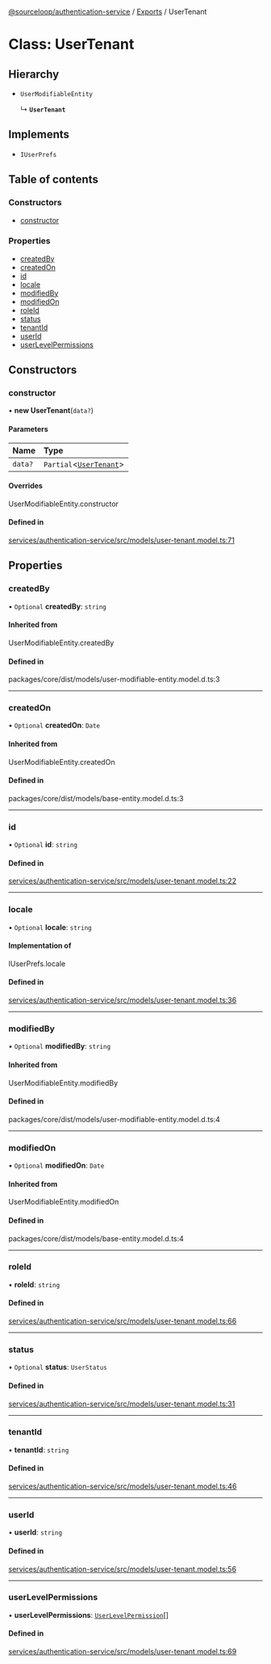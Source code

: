 [@sourceloop/authentication-service](../README.md) / [Exports](../modules.md) / UserTenant

# Class: UserTenant

## Hierarchy

- `UserModifiableEntity`

  ↳ **`UserTenant`**

## Implements

- `IUserPrefs`

## Table of contents

### Constructors

- [constructor](UserTenant.md#constructor)

### Properties

- [createdBy](UserTenant.md#createdby)
- [createdOn](UserTenant.md#createdon)
- [id](UserTenant.md#id)
- [locale](UserTenant.md#locale)
- [modifiedBy](UserTenant.md#modifiedby)
- [modifiedOn](UserTenant.md#modifiedon)
- [roleId](UserTenant.md#roleid)
- [status](UserTenant.md#status)
- [tenantId](UserTenant.md#tenantid)
- [userId](UserTenant.md#userid)
- [userLevelPermissions](UserTenant.md#userlevelpermissions)

## Constructors

### constructor

• **new UserTenant**(`data?`)

#### Parameters

| Name | Type |
| :------ | :------ |
| `data?` | `Partial`<[`UserTenant`](UserTenant.md)\> |

#### Overrides

UserModifiableEntity.constructor

#### Defined in

[services/authentication-service/src/models/user-tenant.model.ts:71](https://github.com/sourcefuse/loopback4-microservice-catalog/blob/6c16af104/services/authentication-service/src/models/user-tenant.model.ts#L71)

## Properties

### createdBy

• `Optional` **createdBy**: `string`

#### Inherited from

UserModifiableEntity.createdBy

#### Defined in

packages/core/dist/models/user-modifiable-entity.model.d.ts:3

___

### createdOn

• `Optional` **createdOn**: `Date`

#### Inherited from

UserModifiableEntity.createdOn

#### Defined in

packages/core/dist/models/base-entity.model.d.ts:3

___

### id

• `Optional` **id**: `string`

#### Defined in

[services/authentication-service/src/models/user-tenant.model.ts:22](https://github.com/sourcefuse/loopback4-microservice-catalog/blob/6c16af104/services/authentication-service/src/models/user-tenant.model.ts#L22)

___

### locale

• `Optional` **locale**: `string`

#### Implementation of

IUserPrefs.locale

#### Defined in

[services/authentication-service/src/models/user-tenant.model.ts:36](https://github.com/sourcefuse/loopback4-microservice-catalog/blob/6c16af104/services/authentication-service/src/models/user-tenant.model.ts#L36)

___

### modifiedBy

• `Optional` **modifiedBy**: `string`

#### Inherited from

UserModifiableEntity.modifiedBy

#### Defined in

packages/core/dist/models/user-modifiable-entity.model.d.ts:4

___

### modifiedOn

• `Optional` **modifiedOn**: `Date`

#### Inherited from

UserModifiableEntity.modifiedOn

#### Defined in

packages/core/dist/models/base-entity.model.d.ts:4

___

### roleId

• **roleId**: `string`

#### Defined in

[services/authentication-service/src/models/user-tenant.model.ts:66](https://github.com/sourcefuse/loopback4-microservice-catalog/blob/6c16af104/services/authentication-service/src/models/user-tenant.model.ts#L66)

___

### status

• `Optional` **status**: `UserStatus`

#### Defined in

[services/authentication-service/src/models/user-tenant.model.ts:31](https://github.com/sourcefuse/loopback4-microservice-catalog/blob/6c16af104/services/authentication-service/src/models/user-tenant.model.ts#L31)

___

### tenantId

• **tenantId**: `string`

#### Defined in

[services/authentication-service/src/models/user-tenant.model.ts:46](https://github.com/sourcefuse/loopback4-microservice-catalog/blob/6c16af104/services/authentication-service/src/models/user-tenant.model.ts#L46)

___

### userId

• **userId**: `string`

#### Defined in

[services/authentication-service/src/models/user-tenant.model.ts:56](https://github.com/sourcefuse/loopback4-microservice-catalog/blob/6c16af104/services/authentication-service/src/models/user-tenant.model.ts#L56)

___

### userLevelPermissions

• **userLevelPermissions**: [`UserLevelPermission`](UserLevelPermission.md)[]

#### Defined in

[services/authentication-service/src/models/user-tenant.model.ts:69](https://github.com/sourcefuse/loopback4-microservice-catalog/blob/6c16af104/services/authentication-service/src/models/user-tenant.model.ts#L69)
